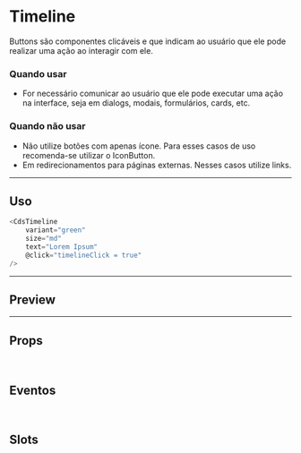 # Timeline

Buttons são componentes clicáveis e que indicam ao usuário que ele pode realizar uma ação ao interagir com ele.

### Quando usar

- For necessário comunicar ao usuário que ele pode executar uma ação na interface,
  seja em dialogs, modais, formulários, cards, etc.

### Quando não usar

- Não utilize botões com apenas ícone. Para esses casos de uso recomenda-se utilizar o IconButton.
- Em redirecionamentos para páginas externas. Nesses casos utilize links.

---

## Uso

```js
<CdsTimeline
	variant="green"
	size="md"
	text="Lorem Ipsum"
	@click="timelineClick = true"
/>
```

---

## Preview

<PreviewBuilder
	:component="CdsTimeline"
	:events="cdsTimelineEvents"
/>

---

## Props

<APITable
	name="Timeline"
	section="props"
/>
<br />

## Eventos

<APITable
	name="Timeline"
	section="events"
/>
<br />

## Slots

<APITable
	name="Timeline"
	section="slots"
/>

<script setup>
import CdsTimeline from '@/components/Timeline.vue';

const cdsTimelineEvents = [
	'timeline-click'
];
</script>
